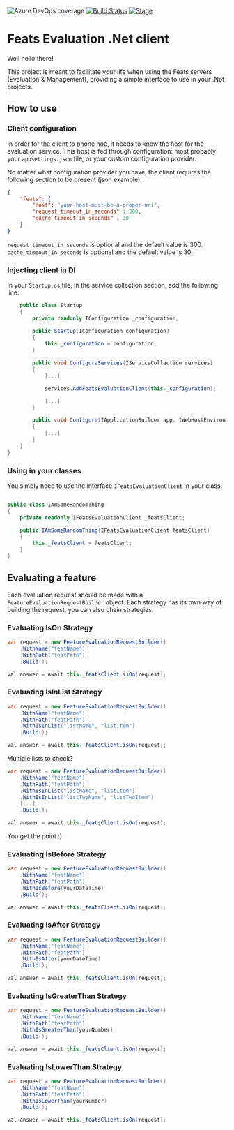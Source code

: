 ![Azure DevOps coverage](https://img.shields.io/azure-devops/coverage/dotnet-feats/feats.client/2)
[![Build Status](https://dev.azure.com/dotnet-feats/feats.client/_apis/build/status/dotnet-feats.feats.client?branchName=refs%2Fpull%2F2%2Fmerge)](https://dev.azure.com/dotnet-feats/feats.client/_build/latest?definitionId=2&branchName=refs%2Fpull%2F2%2Fmerge)
[![Stage](https://img.shields.io/badge/Stage-alpha-blue)]()

# Feats Evaluation .Net client

Well hello there!

This project is meant to facilitate your life when using the Feats servers (Evaluation & Management), 
providing a simple interface to use in your .Net projects.

## How to use

### Client configuration

In order for the client to phone hoe, it needs to know the host for the evaluation service. 
This host is fed through configuration: most probably your `appsettings.json` file, or your custom configuration provider.

No matter what configuration provider you have, the client requires the following section to be present (json example):
```json
{
    "feats": {
        "host": "your-host-must-be-a-proper-uri",
        "request_timeout_in_seconds" : 300,
        "cache_timeout_in_seconds" : 30
    }
}
```

`request_timeout_in_seconds` is optional and the default value is 300.
`cache_timeout_in_seconds` is optional and the default value is 30.

### Injecting client in DI

In your `Startup.cs` file, in the service collection section, add the following line:

```c#   
    public class Startup
    {
        private readonly IConfiguration _configuration;

        public Startup(IConfiguration configuration)
        {
            this._configuration = configuration;
        }

        public void ConfigureServices(IServiceCollection services)
        {
            [...]

            services.AddFeatsEvaluationClient(this._configuration);

            [...]
        }

        public void Configure(IApplicationBuilder app, IWebHostEnvironment env)
        {
            [...]
        }
    }
}

```

### Using in your classes

You simply need to use the interface `IFeatsEvaluationClient` in your class:

```c#

public class IAmSomeRandomThing
{
    private readonly IFeatsEvaluationClient _featsClient;

    public IAmSomeRandomThing(IFeatsEvaluationClient featsClient)
    {
        this._featsClient = featsClient;
    }
}
```

## Evaluating a feature

Each evaluation request should be made with a `FeatureEvaluationRequestBuilder` object.
Each strategy has its own way of building the request, you can also chain strategies.

### Evaluating IsOn Strategy

```c#
var request = new FeatureEvaluationRequestBuilder()
    .WithName("featName")
    .WithPath("featPath")
    .Build();

val answer = await this._featsClient.isOn(request);
```

### Evaluating IsInList Strategy

```c#
var request = new FeatureEvaluationRequestBuilder()
    .WithName("featName")
    .WithPath("featPath")
    .WithIsInList("listName", "listItem")
    .Build();

val answer = await this._featsClient.isOn(request);
```

Multiple lists to check?

```c#
var request = new FeatureEvaluationRequestBuilder()
    .WithName("featName")
    .WithPath("featPath")
    .WithIsInList("listName", "listItem")
    .WithIsInList("listTwoName", "listTwoItem")
    [...]
    .Build();

val answer = await this._featsClient.isOn(request);
```

You get the point :)

### Evaluating IsBefore Strategy

```c#
var request = new FeatureEvaluationRequestBuilder()
    .WithName("featName")
    .WithPath("featPath")
    .WithIsBefore(yourDateTime)
    .Build();

val answer = await this._featsClient.isOn(request);
```

### Evaluating IsAfter Strategy

```c#
var request = new FeatureEvaluationRequestBuilder()
    .WithName("featName")
    .WithPath("featPath")
    .WithIsAfter(yourDateTime)
    .Build();

val answer = await this._featsClient.isOn(request);
```

### Evaluating IsGreaterThan Strategy

```c#
var request = new FeatureEvaluationRequestBuilder()
    .WithName("featName")
    .WithPath("featPath")
    .WithIsGreaterThan(yourNumber)
    .Build();

val answer = await this._featsClient.isOn(request);
```

### Evaluating IsLowerThan Strategy

```c#
var request = new FeatureEvaluationRequestBuilder()
    .WithName("featName")
    .WithPath("featPath")
    .WithIsLowerThan(yourNumber)
    .Build();

val answer = await this._featsClient.isOn(request);
```
